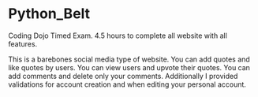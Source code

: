 # Python_Belt
Coding Dojo Timed Exam. 4.5 hours to complete all website with all features.

This is a barebones social media type of website. You can add quotes and like quotes by users. 
You can view users and upvote their quotes. 
You can add comments and delete only your comments. 
Additionally I provided validations for account creation and when editing your personal account.
